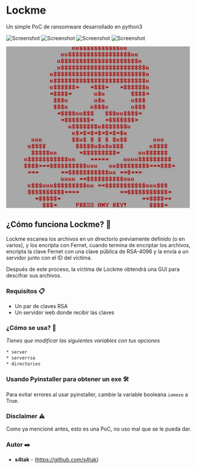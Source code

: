 # Lockme
Un simple PoC de ransomware desarrollado en python3


![Screenshot](https://img.shields.io/badge/Platform-Windows-brightgreen)
![Screenshot](https://img.shields.io/badge/Platform-Linux-brightgreen)
![Screenshot](https://img.shields.io/badge/Language-Python%203-blue)
![Screenshot](https://img.shields.io/badge/Language-Php-blue)

![Screenshot](Images/tenor.gif)


## ¿Cómo funciona Lockme? 🚀



Lockme escanea los archivos en un directorio previamente definido (o en varios), y los encripta con Fernet, cuando termina de encriptar los archivos, encripta la clave Fernet con una clave pública de RSA-4096 y la envía a un servidor junto con el ID del víctima.

Después de este proceso, la víctima de Lockme obtendrá una GUI para descifrar sus archivos.



### Requisitos 📋



* Un par de claves RSA
* Un servidor web donde recibir las claves


### ¿Cómo se usa? 🔧



_Tienes que modificar las siguientes variables con tus opciones_
```
* server
* serverrsa
* directories
```


### Usando Pyinstaller para obtener un exe 🛠️



Para evitar errores al usar pyinstaller, cambie la variable booleana ```iamexe``` a True.



### Disclaimer ⚠️



Como ya mencioné antes, esto es una PoC, no uso mal que se le pueda dar.



### Autor ✒️

* **s4tak** - (https://github.com/s4tak)

